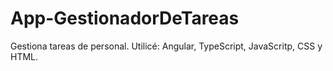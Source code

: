 # App-GestionadorDeTareas
Gestiona tareas de personal. Utilicé: Angular, TypeScript, JavaScritp, CSS y HTML. 
